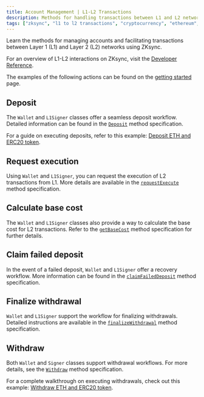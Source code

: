 ```yaml
---
title: Account Management | L1-L2 Transactions
description: Methods for handling transactions between L1 and L2 networks with ZKsync.
tags: ["zksync", "l1 to l2 transactions", "cryptocurrency", "ethereum", "wallet"]
---
```


Learn the methods for managing accounts and facilitating transactions between Layer 1 (L1) and Layer 2 (L2)
networks using ZKsync.

For an overview of L1-L2 interactions on ZKsync, visit the [Developer Reference](https://docs.zksync.io/build/developer-reference/l1-l2-interoperability).

The examples of the following actions can be found on the [getting started](/sdk/js/ethers/v6/getting-started) page.

## Deposit

The `Wallet` and `L1Signer` classes offer a seamless deposit workflow. Detailed information can be found in
the [`Deposit`](/sdk/js/ethers/v6/accounts#deposit-1) method specification.

For a guide on executing deposits, refer to this example: [Deposit ETH and ERC20 token](https://github.com/zksync-sdk/zksync2-examples/blob/main/js/src/01_deposit.ts).

## Request execution

Using `Wallet` and `L1Signer`, you can request the execution of L2 transactions from L1. More details are available
in the [`requestExecute`](/sdk/js/ethers/v6/accounts#requestexecute) method specification.

## Calculate base cost

The `Wallet` and `L1Signer` classes also provide a way to calculate the base cost for L2 transactions. Refer to
the [`getBaseCost`](/sdk/js/ethers/v6/accounts#getbasecost) method specification for further details.

## Claim failed deposit

In the event of a failed deposit, `Wallet` and `L1Signer` offer a recovery workflow. More information can be
found in the [`claimFailedDeposit`](/sdk/js/ethers/v6/accounts#claimfaileddeposit) method specification.

## Finalize withdrawal

`Wallet` and `L1Signer` support the workflow for finalizing withdrawals. Detailed instructions are available
in the [`finalizeWithdrawal`](/sdk/js/ethers/v6/accounts#finalizewithdrawal) method specification.

## Withdraw

Both `Wallet` and `Signer` classes support withdrawal workflows. For more details, see
the [`Withdraw`](/sdk/js/ethers/v6/accounts#withdraw) method specification.

For a complete walkthrough on executing withdrawals, check out this example: [Withdraw ETH and ERC20 token](https://github.com/zksync-sdk/zksync2-examples/blob/main/js/src/04_withdraw.ts).
